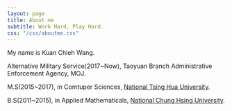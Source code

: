 ```yaml
---
layout: page
title: About me
subtitle: Work Hard, Play Hard.
css: "/css/aboutme.css"
---
```


My name is Kuan Chieh Wang. 


<p class="about-text">  
<i class="fa fa-briefcase about-icon"></i> Alternative Military Service(2017~Now), Taoyuan Branch Administrative Enforcement Agency, MOJ.
</p>

<p class="about-text">
<i class="fa fa-graduation-cap about-icon"></i>  M.S(2015~2017), in Comtuper Sciences, <a href="http://www.nthu.edu.tw/">National Tsing Hua University</a>.
</p>

<p class="about-text">
<i class="fa fa-graduation-cap about-icon"></i>  B.S(2011~2015), in Applied Mathematicals, <a href="https://www.nchu.edu.tw/index">National Chung Hsing University</a>.
</p>


